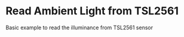 Read Ambient Light from TSL2561
===============================

Basic example to read the illuminance from TSL2561 sensor

